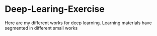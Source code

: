 # Deep-Learing-Exercise
Here are my different works for deep learning. Learning materials have segmented in different small works
